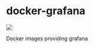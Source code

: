 docker-grafana
==============
[![](https://badge.imagelayers.io/qnib/grafana:latest.svg)](https://imagelayers.io/?images=qnib/grafana:latest 'Details')

Docker images providing grafana
